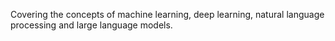 Covering the concepts of machine learning, deep learning, natural language processing and large language models.
